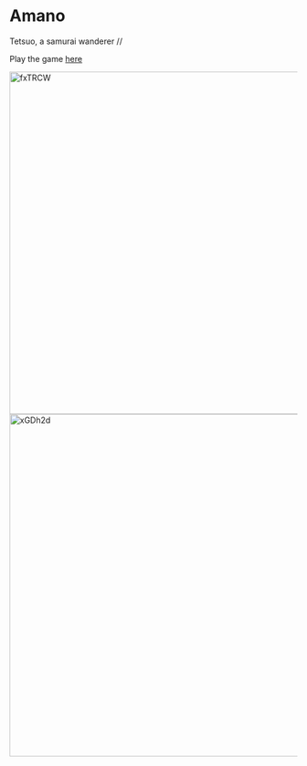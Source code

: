 # Amano
Tetsuo, a samurai wanderer //<br>

Play the game [here](https://armandorusso.itch.io/amano)

<img width="600" height="600" alt="fxTRCW" src="https://github.com/user-attachments/assets/4164b205-e9bb-4ff2-9bf6-81e13482fb54" />
<img width="600" height="600" alt="xGDh2d" src="https://github.com/user-attachments/assets/717b4efc-f2a8-4b01-a4ed-f67e6fd04d00" />
